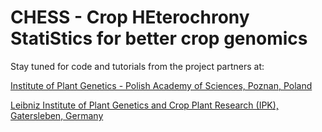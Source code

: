 # CHESS - Crop HEterochrony StatiStics for better crop genomics
Stay tuned for code and tutorials from the project partners at:

<a href="http://www.igr.poznan.pl/en/home-en">Institute of Plant Genetics - Polish Academy of Sciences, Poznan, Poland</a>

<a href="https://www.ipk-gatersleben.de/">Leibniz Institute of Plant Genetics and Crop Plant Research (IPK), Gatersleben, Germany</a>
